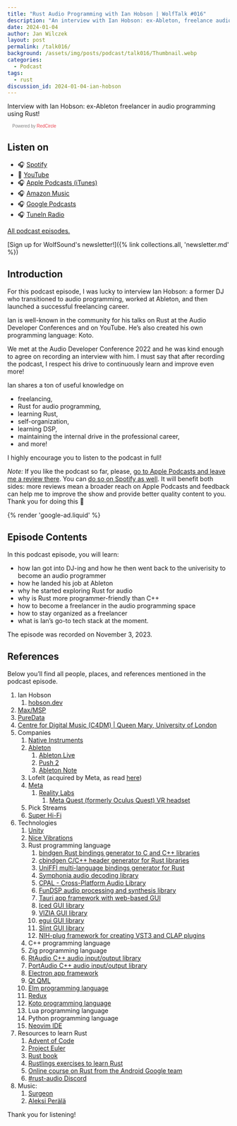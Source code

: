 ```yaml
---
title: "Rust Audio Programming with Ian Hobson | WolfTalk #016"
description: "An interview with Ian Hobson: ex-Ableton, freelance audio programmer that specializes in Rust"
date: 2024-01-04
author: Jan Wilczek
layout: post
permalink: /talk016/
background: /assets/img/posts/podcast/talk016/Thumbnail.webp
categories:
  - Podcast
tags:
  - rust
discussion_id: 2024-01-04-ian-hobson
---
```

Interview with Ian Hobson: ex-Ableton freelancer in audio programming using Rust!

<script async defer onload="redcircleIframe();" src="https://api.podcache.net/embedded-player/sh/bf40a1d2-7e41-4ddb-8c3a-ed82394723ba/ep/0998d600-716c-4397-8486-c2c27878921a"></script> <div class="redcirclePlayer-0998d600-716c-4397-8486-c2c27878921a"></div> <style> .redcircle-link:link { color: #ea404d; text-decoration: none; } .redcircle-link:hover { color: #ea404d; } .redcircle-link:active { color: #ea404d; } .redcircle-link:visited { color: #ea404d; } </style>
<p style="margin-top:3px;margin-left:11px;font-family: sans-serif;font-size: 10px; color: gray;">Powered by <a class="redcircle-link" href="https://redcircle.com?utm_source=rc_embedded_player&utm_medium=web&utm_campaign=embedded_v1">RedCircle</a></p>

## Listen on

* 🎧 [Spotify](https://open.spotify.com/episode/5hSmPGlCctympA0Oy0XBcJ?si=09ae5d09ae9d440f)
* 🎥 [YouTube](https://youtu.be/qbLNi9goa9k)
* 🎧 [Apple Podcasts (iTunes)](https://podcasts.apple.com/us/podcast/rust-audio-programming-with-ian-hobson-wolftalk-016/id1595913701?i=1000640569940)
* 🎧 [Amazon Music](https://music.amazon.com/podcasts/b42682b5-61ba-4a6f-8b11-aed42b07ef9f/episodes/33b29aa0-64a4-43a0-b893-e50d6c104713/rust-audio-programming-with-ian-hobson-wolftalk-016)
* 🎧 [Google Podcasts](https://podcasts.google.com/feed/aHR0cHM6Ly9mZWVkcy5yZWRjaXJjbGUuY29tL2JmNDBhMWQyLTdlNDEtNGRkYi04YzNhLWVkODIzOTQ3MjNiYQ/episode/NDFmNWZlZDMtNzBlMC00ZWYwLThlYzctYmQwNmU0ZjkzMTY1?sa=X&ved=0CAUQkfYCahcKEwjI3oLErcSDAxUAAAAAHQAAAAAQAQ)
* 🎧 [TuneIn Radio](http://tun.in/tySoHB)

[All podcast episodes.](/podcast)

[Sign up for WolfSound's newsletter!]({% link collections.all, 'newsletter.md' %})

## Introduction

For this podcast episode, I was lucky to interview Ian Hobson: a former DJ who transitioned to audio programming, worked at Ableton, and then launched a successful freelancing career.

Ian is well-known in the community for his talks on Rust at the Audio Developer Conferences and on YouTube. He’s also created his own programming language: Koto.

We met at the Audio Developer Conference 2022 and he was kind enough to agree on recording an interview with him. I must say that after recording the podcast, I respect his drive to continuously learn and improve even more!

Ian shares a ton of useful knowledge on

* freelancing,
* Rust for audio programming,
* learning Rust,
* self-organization,
* learning DSP,
* maintaining the internal drive in the professional career,
* and more!

I highly encourage you to listen to the podcast in full!

*Note:* If you like the podcast so far, please, [go to Apple Podcasts and leave me a review there](https://podcasts.apple.com/us/podcast/wolftalk-podcast-about-audio-programming-people-careers/id1595913701). You can [do so on Spotify as well](https://open.spotify.com/show/5xc7EJiH9shG6zdSC5ejyw?si=eb35597e60a54e70). It will benefit both sides: more reviews mean a broader reach on Apple Podcasts and feedback can help me to improve the show and provide better quality content to you. Thank you for doing this 🙏

{% render 'google-ad.liquid' %}

## Episode Contents

In this podcast episode, you will learn:

* how Ian got into DJ-ing and how he then went back to the univerisity to become an audio programmer
* how he landed his job at Ableton
* why he started exploring Rust for audio
* why is Rust more programmer-friendly than C++
* how to become a freelancer in the audio programming space
* how to stay organized as a freelancer
* what is Ian’s go-to tech stack at the moment.

The episode was recorded on November 3, 2023.

## References

Below you’ll find all people, places, and references mentioned in the podcast episode.

1. Ian Hobson
    1. [hobson.dev](https://hobson.dev/)
2. [Max/MSP](https://cycling74.com/products/max)
3. [PureData](https://puredata.info/)
4. [Centre for Digital Music (C4DM) | Queen Mary, University of London](https://c4dm.eecs.qmul.ac.uk/)
5. Companies
    1. [Native Instruments](https://www.native-instruments.com/en/)
    2. [Ableton](https://www.ableton.com/en/)
        1. [Ableton Live](https://www.ableton.com/en/live/)
        2. [Push 2](https://www.ableton.com/en/push/)
        3. [Ableton Note](https://www.ableton.com/en/note/)
    3. Lofelt (acquired by Meta, as read [here](https://www.roadtovr.com/meta-acquires-lofelt-deal-haptics/))
    4. [Meta](https://about.meta.com/)
        1. [Reality Labs](https://about.meta.com/realitylabs/)
            1. [Meta Quest (formerly Oculus Quest) VR headset](https://www.meta.com/pl/quest/?utm_content=53191)
    5. Pick Streams
    6. [Super Hi-Fi](https://www.superhifi.com/)
6. Technologies
    1. [Unity](https://unity.com/)
    2. [Nice Vibrations](https://nice-vibrations.moremountains.com/)
    3. Rust programming language
        1. [bindgen Rust bindings generator to C and C++ libraries](https://github.com/rust-lang/rust-bindgen)
        2. [cbindgen C/C++ header generator for Rust libraries](https://github.com/mozilla/cbindgen)
        3. [UniFFI multi-language bindings generator for Rust](https://github.com/mozilla/uniffi-rs)
        4. [Symphonia audio decoding library](https://crates.io/crates/symphonia)
        5. [CPAL - Cross-Platform Audio Library](https://crates.io/crates/cpal)
        6. [FunDSP audio processing and synthesis library](https://github.com/SamiPerttu/fundsp)
        7. [Tauri app framework with web-based GUI](https://tauri.app/)
        8. [Iced GUI library](https://iced.rs/)
        9. [VIZIA GUI library](https://github.com/vizia/vizia)
        10. [egui GUI library](https://github.com/emilk/egui)
        11. [Slint GUI library](https://slint.dev/)
        12. [NIH-plug framework for creating VST3 and CLAP plugins](https://github.com/robbert-vdh/nih-plug)
    4. C++ programming language
    5. Zig programming language
    6. [RtAudio C++ audio input/output library](https://github.com/thestk/rtaudio)
    7. [PortAudio C++ audio input/output library](https://www.portaudio.com/)
    8. [Electron app framework](https://www.electronjs.org/)
    9. [Qt QML](https://doc.qt.io/qt-6/qtqml-index.html)
    10. [Elm programming language](https://elm-lang.org/)
    11. [Redux](https://redux.js.org/)
    12. [Koto programming language](https://github.com/koto-lang/koto)
    13. Lua programming language
    14. Python programming language
    15. [Neovim IDE](https://neovim.io/)
7. Resources to learn Rust
    1. [Advent of Code](https://adventofcode.com/)
    2. [Project Euler](https://projecteuler.net/)
    3. [Rust book](https://doc.rust-lang.org/book/)
    4. [Rustlings exercises to learn Rust](https://github.com/rust-lang/rustlings)
    5. [Online course on Rust from the Android Google team](https://google.github.io/comprehensive-rust/)
    6. [#rust-audio Discord](https://rust.audio/)
8. Music:
    1. [Surgeon](https://www.instagram.com/tony_surgeon)
    1. [Aleksi Perälä](https://www.discogs.com/artist/15690-Aleksi-Per%C3%A4l%C3%A4)

Thank you for listening!
